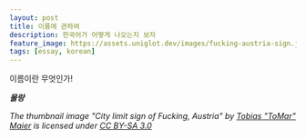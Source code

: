 ```yaml
---
layout: post
title: 이름에 관하여
description: 한국어가 어떻게 나오는지 보자
feature_image: https://assets.uniglot.dev/images/fucking-austria-sign.jpeg
tags: [essay, korean]
---
```


이름이란 무엇인가!

<!--more-->

***몰랑***

*The thumbnail image "City limit sign of Fucking, Austria" by [Tobias "ToMar" Maier](https://commons.wikimedia.org/wiki/User:Tobias_ToMar_Maier) is licensed under [CC BY-SA 3.0](https://creativecommons.org/licenses/by-sa/3.0/)*
